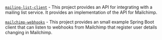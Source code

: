 [`mailing-list-client`](mailing-list-client/README.md) - This project
provides an API for integrating with a mailing list service. It provides
an implementation of the API for Mailchimp.

[`mailchimp-webhooks`](mailchimp-webhooks/README.md) - This project
provides an small example Spring Boot client that can listen to webhooks
from Mailchimp that register user details changing in Mailchimp.
